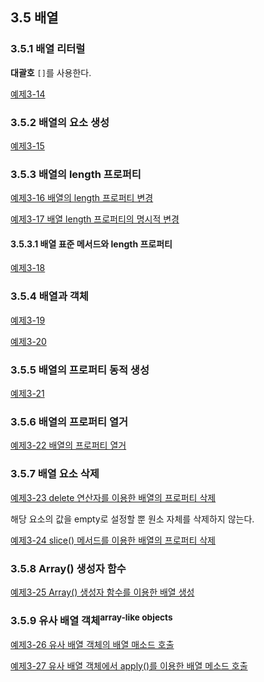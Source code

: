 ## 3.5 배열

### 3.5.1 배열 리터럴
**대괄호** `[]`를 사용한다.

[예제3-14][3-14]

### 3.5.2 배열의 요소 생성
[예제3-15][3-15]

### 3.5.3 배열의 length 프로퍼티
[예제3-16 배열의 length 프로퍼티 변경][3-16]

[예제3-17 배열 length 프로퍼티의 명시적 변경][3-17]


#### 3.5.3.1 배열 표준 메서드와 length 프로퍼티
[예제3-18][3-18]

### 3.5.4 배열과 객체
[예제3-19][3-19]

[예제3-20][3-20]

### 3.5.5 배열의 프로퍼티 동적 생성
[예제3-21][3-21]

### 3.5.6 배열의 프로퍼티 열거
[예제3-22 배열의 프로퍼티 열거][3-22]

### 3.5.7 배열 요소 삭제
[예제3-23 delete 연산자를 이용한 배열의 프로퍼티 삭제][3-23]

해당 요소의 값을 empty로 설정할 뿐 원소 자체를 삭제하지 않는다.

[예제3-24 slice() 메서드를 이용한 배열의 프로퍼티 삭제][3-24]

### 3.5.8 Array() 생성자 함수
[예제3-25 Array() 생성자 함수를 이용한 배열 생성][3-25]

### 3.5.9 유사 배열 객체<sup>array-like objects</sup>

[예제3-26 유사 배열 객체의 배열 매소드 호출][3-26]

[예제3-27 유사 배열 객체에서 apply()를 이용한 배열 메소드 호출][3-27]

[3-14]: ../src/ch3/ex3.14.html
[3-15]: ../src/ch3/ex3.15.html
[3-16]: ../src/ch3/ex3.16.html
[3-17]: ../src/ch3/ex3.17.html
[3-18]: ../src/ch3/ex3.18.html
[3-19]: ../src/ch3/ex3.19.html
[3-20]: ../src/ch3/ex3.20.html
[3-21]: ../src/ch3/ex3.21.html
[3-22]: ../src/ch3/ex3.22.html
[3-23]: ../src/ch3/ex3.23.html
[3-24]: ../src/ch3/ex3.24.html
[3-25]: ../src/ch3/ex3.25.html
[3-26]: ../src/ch3/ex3.26.html
[3-27]: ../src/ch3/ex3.27.html

